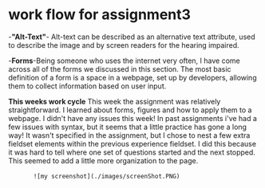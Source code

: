   # work flow for assignment3

  -**"Alt-Text"**- Alt-text can be described as an alternative text attribute, used to describe the image and by screen readers for the hearing impaired.

  -**Forms**-Being someone who uses the internet very often, I have come across all of the forms we discussed in this section. The most basic definition of a form is a space in a webpage, set up by developers, allowing them to collect information based on user input.

  **This weeks work cycle**
           This week the assignment was relatively straightforward. I learned about forms, figures and how to apply them to a webpage. I didn't have any issues this week! In past assignments i've had a few issues with syntax, but it seems that a little practice has gone a long way!
           It wasn't specified in the assignment, but I chose to nest a few extra fieldset elements within the previous experience fieldset. I did this because it was hard to tell where one set of questions started and the next stopped. This seemed to add a little more organization to the page.

           ![my screenshot](./images/screenShot.PNG)
